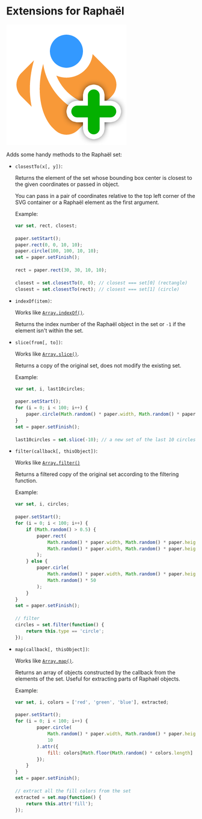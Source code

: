 Extensions for Raphaël
======================

![Extensions for Raphaël](https://github.com/KrofDrakula/raphael-extensions/raw/master/raphael-plus.png)

Adds some handy methods to the Raphaël set:

  * `closestTo(x[, y])`:
     
    Returns the element of the set whose bounding box center is closest
    to the given coordinates or passed in object.
    
    You can pass in a pair of coordinates relative to the top left corner
    of the SVG container or a Raphaël element as the first argument.
    
    Example:
    
    ```js
    var set, rect, closest;
    
    paper.setStart();
    paper.rect(0, 0, 10, 10);
    paper.circle(100, 100, 10, 10);
    set = paper.setFinish();
    
    rect = paper.rect(30, 30, 10, 10);
    
    closest = set.closestTo(0, 0); // closest === set[0] (rectangle)
    closest = set.closestTo(rect); // closest === set[1] (circle)
    ```
      
  * `indexOf(item)`:
  
    Works like [`Array.indexOf()`](https://developer.mozilla.org/en/JavaScript/Reference/Global_Objects/Array/indexOf).
    
    Returns the index number of the Raphaël object in the set or `-1` if the
    element isn't within the set.
    
  * `slice(from[, to])`:
  
    Works like [`Array.slice()`](https://developer.mozilla.org/en/JavaScript/Reference/Global_Objects/Array/slice).
    
    Returns a copy of the original set, does not modify the existing set.
    
    Example:
    
    ```js
    var set, i, last10circles;
    
    paper.setStart();
    for (i = 0; i < 100; i++) {
        paper.circle(Math.random() * paper.width, Math.random() * paper.height, 10);
    }
    set = paper.setFinish();
    
    last10circles = set.slice(-10); // a new set of the last 10 circles added
    ```
    
  * `filter(callback[, thisObject])`:
    
    Works like [`Array.filter()`](https://developer.mozilla.org/en/JavaScript/Reference/Global_Objects/Array/filter)
    
    Returns a filtered copy of the original set according to the filtering
    function.
    
    Example:
    
    ```js
    var set, i, circles;
    
    paper.setStart();
    for (i = 0; i < 100; i++) {
        if (Math.random() > 0.5) {
            paper.rect(
                Math.random() * paper.width, Math.random() * paper.height,
                Math.random() * paper.width, Math.random() * paper.height
            );
        } else {
            paper.cirle(
                Math.random() * paper.width, Math.random() * paper.height,
                Math.random() * 50
            );
        }
    }
    set = paper.setFinish();
    
    // filter
    circles = set.filter(function() {
        return this.type == 'circle';
    });
    ```
  * `map(callback[, thisObject])`:
    
    Works like [`Array.map()`](https://developer.mozilla.org/en/JavaScript/Reference/Global_Objects/Array/map).

    Returns an array of objects constructed by the callback from the
    elements of the set. Useful for extracting parts of Raphaël objects.
    
    Example:
    
    ```js
    var set, i, colors = ['red', 'green', 'blue'], extracted;
    
    paper.setStart();
    for (i = 0; i < 100; i++) {
            paper.circle(
                Math.random() * paper.width, Math.random() * paper.height,
                10
            ).attr({
                fill: colors[Math.floor(Math.random() * colors.length]
            });
        }
    }
    set = paper.setFinish();
    
    // extract all the fill colors from the set
    extracted = set.map(function() {
        return this.attr('fill');
    });
    ```
